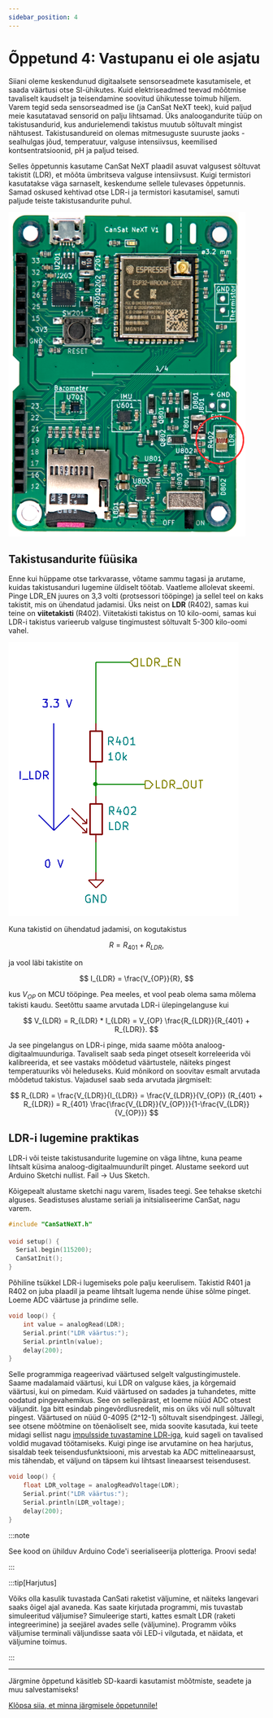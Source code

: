 ```yaml
---
sidebar_position: 4
---
```


# Õppetund 4: Vastupanu ei ole asjatu

Siiani oleme keskendunud digitaalsete sensorseadmete kasutamisele, et saada väärtusi otse SI-ühikutes. Kuid elektriseadmed teevad mõõtmise tavaliselt kaudselt ja teisendamine soovitud ühikutesse toimub hiljem. Varem tegid seda sensorseadmed ise (ja CanSat NeXT teek), kuid paljud meie kasutatavad sensorid on palju lihtsamad. Üks analoogandurite tüüp on takistusandurid, kus andurielemendi takistus muutub sõltuvalt mingist nähtusest. Takistusandureid on olemas mitmesuguste suuruste jaoks - sealhulgas jõud, temperatuur, valguse intensiivsus, keemilised kontsentratsioonid, pH ja paljud teised.

Selles õppetunnis kasutame CanSat NeXT plaadil asuvat valgusest sõltuvat takistit (LDR), et mõõta ümbritseva valguse intensiivsust. Kuigi termistori kasutatakse väga sarnaselt, keskendume sellele tulevases õppetunnis. Samad oskused kehtivad otse LDR-i ja termistori kasutamisel, samuti paljude teiste takistusandurite puhul.

![LDR asukoht plaadil](./../CanSat-hardware/img/LDR.png)

## Takistusandurite füüsika

Enne kui hüppame otse tarkvarasse, võtame sammu tagasi ja arutame, kuidas takistusanduri lugemine üldiselt töötab. Vaatleme allolevat skeemi. Pinge LDR_EN juures on 3,3 volti (protsessori tööpinge) ja sellel teel on kaks takistit, mis on ühendatud jadamisi. Üks neist on **LDR** (R402), samas kui teine on **viitetakisti** (R402). Viitetakisti takistus on 10 kilo-oomi, samas kui LDR-i takistus varieerub valguse tingimustest sõltuvalt 5-300 kilo-oomi vahel.

![LDR skeem](./img/LDR.png)

Kuna takistid on ühendatud jadamisi, on kogutakistus

$$
R = R_{401} + R_{LDR},
$$

ja vool läbi takistite on

$$
I_{LDR} = \frac{V_{OP}}{R},
$$

kus $V_{OP}$ on MCU tööpinge. Pea meeles, et vool peab olema sama mõlema takisti kaudu. Seetõttu saame arvutada LDR-i ülepingelanguse kui

$$
V_{LDR} = R_{LDR} * I_{LDR} =  V_{OP} \frac{R_{LDR}}{R_{401} + R_{LDR}}.
$$

Ja see pingelangus on LDR-i pinge, mida saame mõõta analoog-digitaalmuunduriga. Tavaliselt saab seda pinget otseselt korreleerida või kalibreerida, et see vastaks mõõdetud väärtustele, näiteks pingest temperatuuriks või heleduseks. Kuid mõnikord on soovitav esmalt arvutada mõõdetud takistus. Vajadusel saab seda arvutada järgmiselt:

$$
R_{LDR} = \frac{V_{LDR}}{I_{LDR}} = \frac{V_{LDR}}{V_{OP}} (R_{401} + R_{LDR}) = R_{401} \frac{\frac{V_{LDR}}{V_{OP}}}{1-\frac{V_{LDR}}{V_{OP}}}
$$

## LDR-i lugemine praktikas

LDR-i või teiste takistusandurite lugemine on väga lihtne, kuna peame lihtsalt küsima analoog-digitaalmuundurilt pinget. Alustame seekord uut Arduino Sketchi nullist. Fail -> Uus Sketch.

Kõigepealt alustame sketchi nagu varem, lisades teegi. See tehakse sketchi alguses. Seadistuses alustame seriali ja initsialiseerime CanSat, nagu varem.

```Cpp title="Põhiseadistus"
#include "CanSatNeXT.h"

void setup() {
  Serial.begin(115200);
  CanSatInit();
}
```

Põhiline tsükkel LDR-i lugemiseks pole palju keerulisem. Takistid R401 ja R402 on juba plaadil ja peame lihtsalt lugema nende ühise sõlme pinget. Loeme ADC väärtuse ja prindime selle.

```Cpp title="Põhiline LDR-i tsükkel"
void loop() {
    int value = analogRead(LDR);
    Serial.print("LDR väärtus:");
    Serial.println(value);
    delay(200);
}
```

Selle programmiga reageerivad väärtused selgelt valgustingimustele. Saame madalamaid väärtusi, kui LDR on valguse käes, ja kõrgemaid väärtusi, kui on pimedam. Kuid väärtused on sadades ja tuhandetes, mitte oodatud pingevahemikus. See on sellepärast, et loeme nüüd ADC otsest väljundit. Iga bitt esindab pingevõrdlusredelit, mis on üks või null sõltuvalt pingest. Väärtused on nüüd 0-4095 (2^12-1) sõltuvalt sisendpingest. Jällegi, see otsene mõõtmine on tõenäoliselt see, mida soovite kasutada, kui teete midagi sellist nagu [impulsside tuvastamine LDR-iga](./../../blog/first-project#pulse-detection), kuid sageli on tavalised voldid mugavad töötamiseks. Kuigi pinge ise arvutamine on hea harjutus, sisaldab teek teisendusfunktsiooni, mis arvestab ka ADC mittelineaarsust, mis tähendab, et väljund on täpsem kui lihtsast lineaarsest teisendusest.

```Cpp title="LDR-i pinge lugemine"
void loop() {
    float LDR_voltage = analogReadVoltage(LDR);
    Serial.print("LDR väärtus:");
    Serial.println(LDR_voltage);
    delay(200);
}
```

:::note

See kood on ühilduv Arduino Code'i seerialiseerija plotteriga. Proovi seda!

:::

:::tip[Harjutus]

Võiks olla kasulik tuvastada CanSati raketist väljumine, et näiteks langevari saaks õigel ajal avaneda. Kas saate kirjutada programmi, mis tuvastab simuleeritud väljumise? Simuleerige starti, kattes esmalt LDR (raketi integreerimine) ja seejärel avades selle (väljumine). Programm võiks väljumise terminali väljundisse saata või LED-i vilgutada, et näidata, et väljumine toimus.

:::

---

Järgmine õppetund käsitleb SD-kaardi kasutamist mõõtmiste, seadete ja muu salvestamiseks!

[Klõpsa siia, et minna järgmisele õppetunnile!](./lesson5)